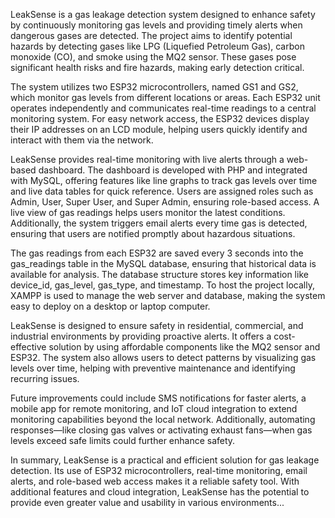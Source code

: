 LeakSense is a gas leakage detection system designed to enhance safety by continuously monitoring gas levels and providing timely alerts when dangerous gases are detected. The project aims to identify potential hazards by detecting gases like LPG (Liquefied Petroleum Gas), carbon monoxide (CO), and smoke using the MQ2 sensor. These gases pose significant health risks and fire hazards, making early detection critical.

The system utilizes two ESP32 microcontrollers, named GS1 and GS2, which monitor gas levels from different locations or areas. Each ESP32 unit operates independently and communicates real-time readings to a central monitoring system. For easy network access, the ESP32 devices display their IP addresses on an LCD module, helping users quickly identify and interact with them via the network.

LeakSense provides real-time monitoring with live alerts through a web-based dashboard. The dashboard is developed with PHP and integrated with MySQL, offering features like line graphs to track gas levels over time and live data tables for quick reference. Users are assigned roles such as Admin, User, Super User, and Super Admin, ensuring role-based access. A live view of gas readings helps users monitor the latest conditions. Additionally, the system triggers email alerts every time gas is detected, ensuring that users are notified promptly about hazardous situations.

The gas readings from each ESP32 are saved every 3 seconds into the gas_readings table in the MySQL database, ensuring that historical data is available for analysis. The database structure stores key information like device_id, gas_level, gas_type, and timestamp. To host the project locally, XAMPP is used to manage the web server and database, making the system easy to deploy on a desktop or laptop computer.

LeakSense is designed to ensure safety in residential, commercial, and industrial environments by providing proactive alerts. It offers a cost-effective solution by using affordable components like the MQ2 sensor and ESP32. The system also allows users to detect patterns by visualizing gas levels over time, helping with preventive maintenance and identifying recurring issues.

Future improvements could include SMS notifications for faster alerts, a mobile app for remote monitoring, and IoT cloud integration to extend monitoring capabilities beyond the local network. Additionally, automating responses—like closing gas valves or activating exhaust fans—when gas levels exceed safe limits could further enhance safety.

In summary, LeakSense is a practical and efficient solution for gas leakage detection. Its use of ESP32 microcontrollers, real-time monitoring, email alerts, and role-based web access makes it a reliable safety tool. With additional features and cloud integration, LeakSense has the potential to provide even greater value and usability in various environments...
